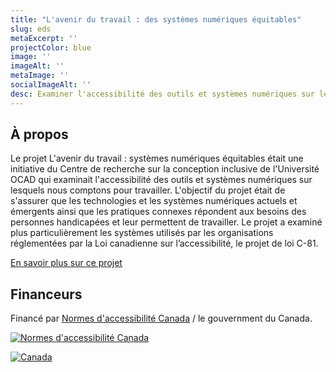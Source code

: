 ```yaml
---
title: "L'avenir du travail : des systèmes numériques équitables"
slug: eds
metaExcerpt: ''
projectColor: blue
image: ''
imageAlt: ''
metaImage: ''
socialImageAlt: ''
desc: Examiner l'accessibilité des outils et systèmes numériques sur lesquels nous comptons pour travailler
---
```

## À propos

Le projet L'avenir du travail : systèmes numériques équitables était une initiative du Centre de recherche sur la conception inclusive de l'Université OCAD qui examinait l'accessibilité des outils et systèmes numériques sur lesquels nous comptons pour travailler. L'objectif du projet était de s'assurer que les technologies et les systèmes numériques actuels et émergents ainsi que les pratiques connexes répondent aux besoins des personnes handicapées et leur permettent de travailler. Le projet a examiné plus particulièrement les systèmes utilisés par les organisations réglementées par la Loi canadienne sur l’accessibilité, le projet de loi C-81.

[En savoir plus sur ce projet](https://idrc.ocadu.ca/projects/eds/)

## Financeurs

Financé par [Normes d'accessibilité Canada](https://accessibilite.canada.ca) / le gouvernment du Canada.

[![Normes d'accessibilité Canada](/assets/uploads/asc.png)](https://accessibilite.canada.ca/)

[![Canada](/assets/uploads/canada.svg)](https://www.canada.ca/fr.html)
